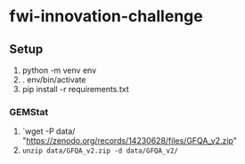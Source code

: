 # fwi-innovation-challenge

## Setup

1. python -m venv env
2. . env/bin/activate
3. pip install -r requirements.txt

### GEMStat

1. `wget -P data/ "https://zenodo.org/records/14230628/files/GFQA_v2.zip"
2. `unzip data/GFQA_v2.zip -d data/GFQA_v2/`

